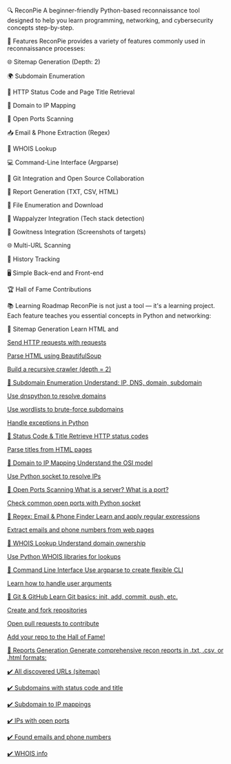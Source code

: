 
🔍 ReconPie
A beginner-friendly Python-based reconnaissance tool designed to help you learn programming, networking, and cybersecurity concepts step-by-step.

🚀 Features
ReconPie provides a variety of features commonly used in reconnaissance processes:

🌐 Sitemap Generation (Depth: 2)

🌍 Subdomain Enumeration

📶 HTTP Status Code and Page Title Retrieval

🧭 Domain to IP Mapping

🔎 Open Ports Scanning

📥 Email & Phone Extraction (Regex)

👤 WHOIS Lookup

💻 Command-Line Interface (Argparse)

🧠 Git Integration and Open Source Collaboration

📄 Report Generation (TXT, CSV, HTML)

📂 File Enumeration and Download

🧰 Wappalyzer Integration (Tech stack detection)

📸 Gowitness Integration (Screenshots of targets)

🌐 Multi-URL Scanning

🧾 History Tracking

🖥️ Simple Back-end and Front-end

🏆 Hall of Fame Contributions

📚 Learning Roadmap
ReconPie is not just a tool — it's a learning project. Each feature teaches you essential concepts in Python and networking:

🔹 Sitemap Generation
Learn HTML and <a href>

Send HTTP requests with requests

Parse HTML using BeautifulSoup

Build a recursive crawler (depth = 2)

🔹 Subdomain Enumeration
Understand: IP, DNS, domain, subdomain

Use dnspython to resolve domains

Use wordlists to brute-force subdomains

Handle exceptions in Python

🔹 Status Code & Title
Retrieve HTTP status codes

Parse titles from HTML pages

🔹 Domain to IP Mapping
Understand the OSI model

Use Python socket to resolve IPs

🔹 Open Ports Scanning
What is a server? What is a port?

Check common open ports with Python socket

🔹 Regex: Email & Phone Finder
Learn and apply regular expressions

Extract emails and phone numbers from web pages

🔹 WHOIS Lookup
Understand domain ownership

Use Python WHOIS libraries for lookups

🔹 Command Line Interface
Use argparse to create flexible CLI

Learn how to handle user arguments

🔹 Git & GitHub
Learn Git basics: init, add, commit, push, etc.

Create and fork repositories

Open pull requests to contribute

Add your repo to the Hall of Fame!

📝 Reports Generation
Generate comprehensive recon reports in .txt, .csv, or .html formats:

✔️ All discovered URLs (sitemap)

✔️ Subdomains with status code and title

✔️ Subdomain to IP mappings

✔️ IPs with open ports

✔️ Found emails and phone numbers

✔️ WHOIS info

